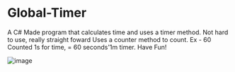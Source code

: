 # Global-Timer
A C# Made program that calculates time and uses a timer method.
Not hard to use, really straight foward
Uses a counter method to count.
Ex - 60 Counted 1s for time, = 60 seconds'1m timer.
Have Fun!

![image](https://user-images.githubusercontent.com/116819111/198306847-4fa0ed46-4478-427a-b820-bd9ba9cf7216.png)


